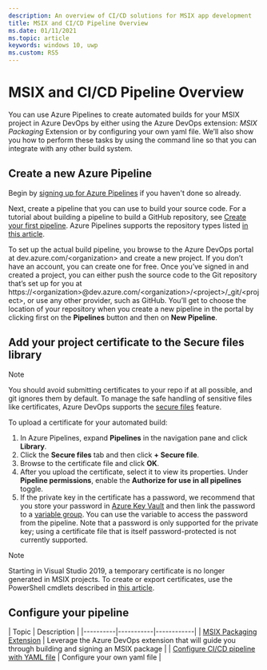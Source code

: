 ```yaml
---
description: An overview of CI/CD solutions for MSIX app development
title: MSIX and CI/CD Pipeline Overview
ms.date: 01/11/2021
ms.topic: article
keywords: windows 10, uwp
ms.custom: RS5
---
```


# MSIX and CI/CD Pipeline Overview

You can use Azure Pipelines to create automated builds for your MSIX project in Azure DevOps by either using the Azure DevOps extension: *MSIX Packaging* Extension or by configuring your own yaml file. We’ll also show you how to perform these tasks by using the command line so that you can integrate with any other build system.

## Create a new Azure Pipeline

Begin by [signing up for Azure Pipelines](/azure/devops/pipelines/get-started/pipelines-sign-up) if you haven't done so already.

Next, create a pipeline that you can use to build your source code. For a tutorial about building a pipeline to build a GitHub repository, see [Create your first pipeline](/azure/devops/pipelines/get-started-yaml). Azure Pipelines supports the repository types listed [in this article](/azure/devops/pipelines/repos).

To set up the actual build pipeline, you browse to the Azure DevOps portal at dev.azure.com/\<organization\> and create a new project. If you don’t have an account, you can create one for free. Once you’ve signed in and created a project, you can either push the source code to the Git repository that’s set up for you at https://\<organization\>@dev.azure.com/<organization\>/\<project\>/_git/\<project\>, or use any other provider, such as GitHub. You’ll get to choose the location of your repository when you create a new pipeline in the portal by clicking first on the **Pipelines** button and then on **New Pipeline**.


## Add your project certificate to the Secure files library

> [!NOTE]
>You should avoid submitting certificates to your repo if at all possible, and git ignores them by default. To manage the safe handling of sensitive files like certificates, Azure DevOps supports the [secure files](/azure/devops/pipelines/library/secure-files&preserve-view=true) feature.

To upload a certificate for your automated build:

1. In Azure Pipelines, expand **Pipelines** in the navigation pane and click **Library**.
2. Click the **Secure files** tab and then click **+ Secure file**.
3. Browse to the certificate file and click **OK**.
4. After you upload the certificate, select it to view its properties. Under **Pipeline permissions**, enable the **Authorize for use in all pipelines** toggle.
5. If the private key in the certificate has a password, we recommend that you store your password in [Azure Key Vault](/azure/key-vault/about-keys-secrets-and-certificates) and then link the password to a [variable group](/azure/devops/pipelines/library/variable-groups). You can use the variable to access the password from the pipeline. Note that a password is only supported for the private key; using a certificate file that is itself password-protected is not currently supported.

> [!NOTE]
> Starting in Visual Studio 2019, a temporary certificate is no longer generated in MSIX projects. To create or export certificates, use the PowerShell cmdlets described in [this article](../package/create-certificate-package-signing.md).

## Configure your pipeline
| Topic | Description |
|----------|-----------|------------|
| [MSIX Packaging Extension](msix-packaging-extension.md) | Leverage the Azure DevOps extension that will guide you through building and signing an MSIX package |
| [Configure CI/CD pipeline with YAML file](azure-dev-ops.md) | Configure your own yaml file |
